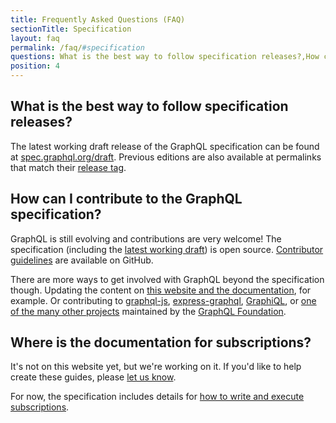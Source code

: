 ```yaml
---
title: Frequently Asked Questions (FAQ)
sectionTitle: Specification
layout: faq
permalink: /faq/#specification
questions: What is the best way to follow specification releases?,How can I contribute to the GraphQL specification?,Where is the documentation for subscriptions?
position: 4
---
```


## What is the best way to follow specification releases?

The latest working draft release of the GraphQL specification can be found at [spec.graphql.org/draft](https://spec.graphql.org/draft/). Previous editions are also available at permalinks that match their [release tag](https://github.com/graphql/graphql-spec/releases).

## How can I contribute to the GraphQL specification?

GraphQL is still evolving and contributions are very welcome! The specification (including the [latest working draft](https://spec.graphql.org/)) is open source. [Contributor guidelines](https://github.com/graphql/graphql-spec/blob/master/CONTRIBUTING.md) are available on GitHub.

There are more ways to get involved with GraphQL beyond the specification though. Updating the content on [this website and the documentation](https://github.com/graphql/graphql.github.io), for example. Or contributing to [graphql-js](https://github.com/graphql/graphql-js), [express-graphql](https://github.com/graphql/express-graphql), [GraphiQL](https://github.com/graphql/graphiql), or [one of the many other projects](https://github.com/graphql/) maintained by the [GraphQL Foundation](#what-is-the-graphql-foundation).

## Where is the documentation for subscriptions?

It's not on this website yet, but we're working on it. If you'd like to help create these guides, please [let us know](https://github.com/graphql/graphql.github.io/issues/new). 

For now, the specification includes details for [how to write and execute subscriptions](https://spec.graphql.org/draft/#sec-Subscription).
